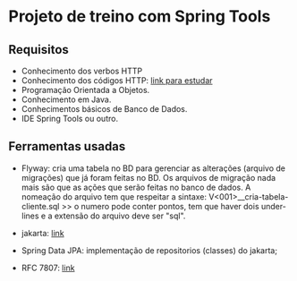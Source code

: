 # Projeto de treino com Spring Tools

## Requisitos

- Conhecimento dos verbos HTTP
- Conhecimento dos códigos HTTP: [link para estudar](https://httpstatus.io/http-status-codes)
- Programação Orientada a Objetos.
- Conhecimento em Java.
- Conhecimentos básicos de Banco de Dados.
- IDE Spring Tools ou outro.

## Ferramentas usadas

- Flyway: cria uma tabela no BD para gerenciar as alterações (arquivo de migrações) que já foram feitas no BD.
Os arquivos de migração nada mais são que as ações que serão feitas no banco de dados. A nomeação do arquivo
tem que respeitar a sintaxe: V<001>__cria-tabela-cliente.sql >> o numero pode conter pontos, tem que haver dois under-lines
e a extensão do arquivo deve ser "sql".

- jakarta: [link](https://jakarta.ee/learn/docs/jakartaee-tutorial/current/index.html)

- Spring Data JPA: implementação de repositorios (classes) do jakarta;

- RFC 7807: [link](https://www.rfc-editor.org/rfc/rfc7807)